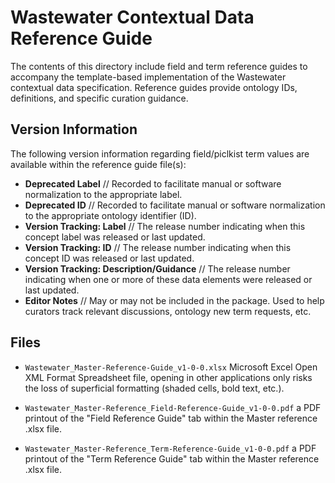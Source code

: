# Wastewater Contextual Data Reference Guide

The contents of this directory include field and term reference guides to accompany the template-based implementation of the Wastewater contextual data specification. Reference guides provide ontology IDs, definitions, and specific curation guidance.

## Version Information

The following version information regarding field/piclkist term values are available within the reference guide file(s):

- **Deprecated Label** // Recorded to facilitate manual or software normalization to the appropriate label.
- **Deprecated ID** // Recorded to facilitate manual or software normalization to the appropriate ontology identifier (ID).
- **Version Tracking: Label** // The release number indicating when this concept label was released or last updated.
- **Version Tracking: ID** // The release number indicating when this concept ID was released or last updated.
- **Version Tracking: Description/Guidance** // The release number indicating when one or more of these data elements were released or last updated.
- **Editor Notes** // May or may not be included in the package. Used to help curators track relevant discussions, ontology new term requests, etc.

## Files

- `Wastewater_Master-Reference-Guide_v1-0-0.xlsx` 
Microsoft Excel Open XML Format Spreadsheet file, opening in other applications only risks the loss of superficial formatting (shaded cells, bold text, etc.).

- `Wastewater_Master-Reference_Field-Reference-Guide_v1-0-0.pdf` a PDF printout of the "Field Reference Guide" tab within the Master reference .xlsx file.

- `Wastewater_Master-Reference_Term-Reference-Guide_v1-0-0.pdf` a PDF printout of the "Term Reference Guide" tab within the Master reference .xlsx file.

